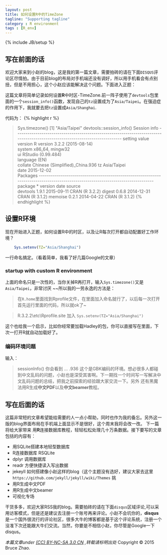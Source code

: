 ```yaml
---
layout: post
title: 如何设置R中的TimeZone
tagline: "Supporting tagline"
category : R environment
tags : [R_env]
---
```

{% include JB/setup %}

## 写在前面的话

欢迎大家来到小赵的blog，这是我的第一篇文章，需要拍砖的请在下面`DISQUS`评论区尽情拍。由于目前blog的布局对手机端还没有调好，所以用手机看会有点别扭，但是不用担心，这个小赵应该能解决这个问题。下面进入正题：
    
这篇文章将简单记录如何设置**R**中时区-TimeZone.前一阵子使用了`devtools`包里面的一个`session_info()`函数，发现自己的`tz`设置成为了`Asia/Taipei`。在强迫症的作用下，我就要去把`tz`设置成`Asia/Shanghai`.

代码为：
{% highlight r %}

> Sys.timezone()
[1] "Asia/Taipei"
> devtools::session_info()
Session info -----------------------------------------------------------------------------------------------------------------------------
 setting  value                         
 version  R version 3.2.2 (2015-08-14)  
 system   x86_64, mingw32               
 ui       RStudio (0.99.484)            
 language (EN)                          
 collate  Chinese (Simplified)_China.936
 tz       Asia/Taipei                   
 date     2015-12-02                    
Packages ---------------------------------------------------------------------------------------------------------------------------------
 package  * version date       source        
 devtools   1.9.1   2015-09-11 CRAN (R 3.2.2)
 digest     0.6.8   2014-12-31 CRAN (R 3.1.2)
 memoise    0.2.1   2014-04-22 CRAN (R 3.1.2)
{% endhighlight %}

## 设置R环境

现在开始进入正题，如何设置R中的时区，以及让R每次打开都自动配置好工作环境？

```R
    Sys.setenv(TZ="Asia/Shanghai")
```

一行命名搞定。（看着简单，我看了好几篇Google的文章）

### startup with custom R environment

上面的命名只是一次性的，当你关掉R再打开，输入`Sys.timezone()`又是`Asia/Taipei`，非常讨厌 ~~所以我的一劳永逸的方法是：

> 在`R.home`里面找到Rprofile文件，在里面加入命名就行了，以后每一次打开首先运行里面的代码，所以就ok了~   

> R.3.2.2\etc\Rprofile.site  加入 `Sys.setenv(TZ="Asia/Shanghai")` 

这个也给我一个启示，比如你经常要加载Hadley的包，你可以直接写在里面，下次一打开R就自动加载好了。

### 编码环境问题
输入：
> sessionInfo()
你会看到 ... .936  这个是GBK编码的环境。想必很多人都碰到中文乱码的问题，小赵也是深受其害啊。下一期找一个时间写一写解决中文乱码问题的总结，把我之前探索的经验跟大家交流一下。另外 还有黑魔法用R生成**中文PDF**以及**中文beamer**教程。

## 写在后面的话

这篇非常短的文章希望能给需要的人一点小帮助，同时也作为我的备忘。另外这一版的blog界面布局在手机端上面显示不是很好，这个周末我将会改一改。
下一篇将给大家带来 用**R**连接数据库教程，轻轻松松处理几十万条数据。接下要写的文章包括的内容有：

- 用SQLite搭建本地轻型数据库
- R连接数据库 RSQLite
- dplyr 调用数据库
- readr 方便快捷读入写出数据
- jekeyll 如何搭建像小赵这样的blog（这个主题没有选好，建议大家去这里 `https://github.com/jekyll/jekyll/wiki/Themes` 挑
- 用R生成中文PDF
- 用R生成中文beamer
- 可视化专场

干货多多，欢迎大家RSS我的blog。需要拍砖的请在下面`disqus`区域评论,可以采用访客模式，但是还是建议去注册一个账号再来评论。小赵不会坑你的，**disqus**是一个国外很流行的评论社区，很多大牛的博客都是基于这个评论系统，注册一个没准下次还能跟大牛们交流。当然，你要是不相信小赵，你尽管是Google一下 disqus。

*本篇文章under [(CC) BY-NC-SA 3.0 CN](http://creativecommons.org/licenses/by-nc-sa/3.0/cn/) ,转载请标明出处* Copyright &copy; 2015 Bruce Zhao.
